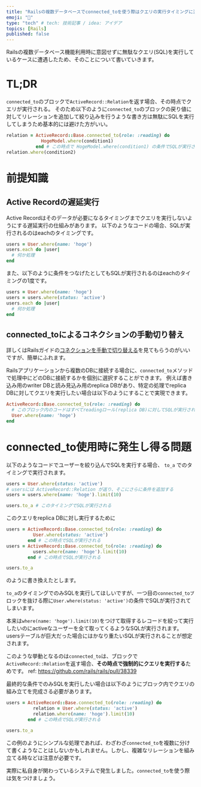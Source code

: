 ```yaml
---
title: "Railsの複数データベースでconnected_toを使う際はクエリの実行タイミングに注意しよう"
emoji: "🐰"
type: "tech" # tech: 技術記事 / idea: アイデア
topics: [Rails]
published: false
---
```


Railsの複数データベース機能利用時に意図せずに無駄なクエリ(SQL)を実行しているケースに遭遇したため、そのことについて書いていきます。

# TL;DR
`connected_to`のブロックで`ActiveRecord::Relation`を返す場合、その時点でクエリが実行される。
そのため以下のように`connected_to`のブロックの戻り値に対してリレーションを追加して絞り込みを行うような書き方は無駄にSQLを実行してしまうため基本的には避けた方がいい。


```ruby
relation = ActiveRecord::Base.connected_to(role: :reading) do
             HogeModel.where(condition1)
           end # この時点で HogeModel.where(condition1) の条件でSQLが実行される
relation.where(condition2)
```


# 前提知識
## Active Recordの遅延実行
Active Recordはそのデータが必要になるタイミングまでクエリを実行しないようにする遅延実行の仕組みがあります。
以下のようなコードの場合、SQLが実行されるのはeachのタイミングです。

```ruby
users = User.where(name: 'hoge')
users.each do |user|
  # 何か処理
end
```

また、以下のように条件をつなげたとしてもSQLが実行されるのはeachのタイミングの1度です。

```ruby
users = User.where(name: 'hoge')
users = users.where(status: 'active')
users.each do |user|
  # 何か処理
end
```

## connected_toによるコネクションの手動切り替え
詳しくはRailsガイドの[コネクションを手動で切り替える](https://railsguides.jp/active_record_multiple_databases.html#%E3%82%B3%E3%83%8D%E3%82%AF%E3%82%B7%E3%83%A7%E3%83%B3%E3%82%92%E6%89%8B%E5%8B%95%E3%81%A7%E5%88%87%E3%82%8A%E6%9B%BF%E3%81%88%E3%82%8B)を見てもらうのがいいですが、簡単にふれます。

Railsアプリケーションから複数のDBに接続する場合に、`connected_to`メソッドで処理中にどのDBに接続するかを個別に選択することができます。
例えば書き込み用のwriter DBと読み見込み用のreplica DBがあり、特定の処理でreplica DBに対してクエリを実行したい場合は以下のようにすることで実現できます。


```ruby
ActiveRecord::Base.connected_to(role: :reading) do
  # このブロック内のコードはすべてreadingロール(replica DB)に対してSQLが実行される
  User.where(name: 'hoge')
end
```


# connected_to使用時に発生し得る問題
以下のようなコードでユーザーを絞り込んでSQLを実行する場合、 `to_a` でのタイミングで実行されます。

```ruby
users = User.where(status: 'active')
# usersには ActiveRecord::Relation が返り、そこにさらに条件を追加する
users = users.where(name: 'hoge').limit(10)

users.to_a # このタイミングでSQLが実行される
```

このクエリをreplica DBに対し実行するために


```ruby
users = ActiveRecord::Base.connected_to(role: :reading) do
          User.where(status: 'active')
        end # この時点でSQLが実行される
users = ActiveRecord::Base.connected_to(role: :reading) do
          users.where(name: 'hoge').limit(10)
        end # この時点でSQLが実行される

users.to_a
```

のように書き換えたとします。

`to_a`のタイミングでのみSQLを実行してほしいですが、一つ目の`connected_toブ`ロックを抜ける際に`User.where(status: 'active')`の条件でSQLが実行されてしまいます。

本来は`where(name: 'hoge').limit(10)`をつけて取得するレコードを絞って実行したいのにactiveなユーザーを全て取ってくるようなSQLが実行されます。usersテーブルが巨大だった場合にはかなり重たいSQLが実行されることが想定されます。

このような挙動となるのは`connected_to`は、ブロックで`ActiveRecord::Relation`を返す場合、**その時点で強制的にクエリを実行する**ためです。
ref: https://github.com/rails/rails/pull/38339

最終的な条件でのみSQLを実行したい場合は以下のようにブロック内でクエリの組み立てを完成さる必要があります。


```ruby
users = ActiveRecord::Base.connected_to(role: :reading) do
          relation = User.where(status: 'active')
          relation.where(name: 'hoge').limit(10)
        end # この時点でSQLが実行される

users.to_a
```

この例のようにシンプルな処理であれば、わざわざ`connected_to`を複数に分けて書くようなことはしないかもしれません。しかし、複雑なリレーションを組み立てる時などは注意が必要です。

実際に私自身が関わっているシステムで発生しました。`connected_to`を使う際は気をつけましょう。
